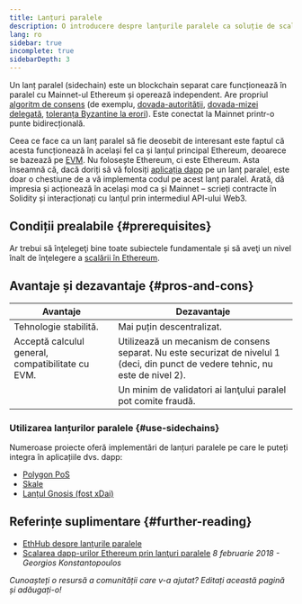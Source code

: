 ```yaml
---
title: Lanțuri paralele
description: O introducere despre lanțurile paralele ca soluție de scalare utilizată actualmente de comunitatea Ethereum.
lang: ro
sidebar: true
incomplete: true
sidebarDepth: 3
---
```


Un lanț paralel (sidechain) este un blockchain separat care funcționează în paralel cu Mainnet-ul Ethereum și operează independent. Are propriul [algoritm de consens](/developers/docs/consensus-mechanisms/) (de exemplu, [dovada-autorităţii](https://wikipedia.org/wiki/Proof_of_authority), [dovada-mizei delegată](https://en.bitcoinwiki.org/wiki/DPoS), [toleranța Byzantine la erori](https://decrypt.co/resources/byzantine-fault-tolerance-what-is-it-explained)). Este conectat la Mainnet printr-o punte bidirecțională.

Ceea ce face ca un lanț paralel să fie deosebit de interesant este faptul că acesta funcționează în același fel ca și lanțul principal Ethereum, deoarece se bazează pe [EVM](/developers/docs/evm/). Nu folosește Ethereum, ci este Ethereum. Asta înseamnă că, dacă doriți să vă folosiți [aplicația dapp](/developers/docs/dapps/) pe un lanț paralel, este doar o chestiune de a vă implementa codul pe acest lanț paralel. Arată, dă impresia și acționează în același mod ca și Mainnet – scrieți contracte în Solidity și interacționați cu lanțul prin intermediul API-ului Web3.

## Condiții prealabile {#prerequisites}

Ar trebui să înţelegeţi bine toate subiectele fundamentale și să aveţi un nivel înalt de înţelegere a [scalării în Ethereum](/developers/docs/scaling/).

## Avantaje și dezavantaje {#pros-and-cons}

| Avantaje                                          | Dezavantaje                                                                                                                       |
| ------------------------------------------------- | --------------------------------------------------------------------------------------------------------------------------------- |
| Tehnologie stabilită.                             | Mai puțin descentralizat.                                                                                                         |
| Acceptă calculul general, compatibilitate cu EVM. | Utilizează un mecanism de consens separat. Nu este securizat de nivelul 1 (deci, din punct de vedere tehnic, nu este de nivel 2). |
|                                                   | Un minim de validatori ai lanţului paralel pot comite fraudă.                                                                     |

### Utilizarea lanțurilor paralele {#use-sidechains}

Numeroase proiecte oferă implementări de lanțuri paralele pe care le puteți integra în aplicațiile dvs. dapp:

- [Polygon PoS](https://polygon.technology/solutions/polygon-pos)
- [Skale](https://skale.network/)
- [Lanțul Gnosis (fost xDai)](https://www.xdaichain.com/)

## Referințe suplimentare {#further-reading}

- [EthHub despre lanţurile paralele](https://docs.ethhub.io/ethereum-roadmap/layer-2-scaling/sidechains/)
- [Scalarea dapp-urilor Ethereum prin lanţuri paralele](https://medium.com/loom-network/dappchains-scaling-ethereum-dapps-through-sidechains-f99e51fff447) _8 februarie 2018 - Georgios Konstantopoulos_

_Cunoașteți o resursă a comunității care v-a ajutat? Editați această pagină și adăugați-o!_
